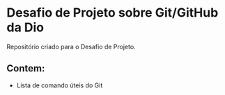 # Desafio de Projeto sobre Git/GitHub da Dio

Repositório criado para o Desafio de Projeto.

## Contem:

* Lista de comando úteis do Git
